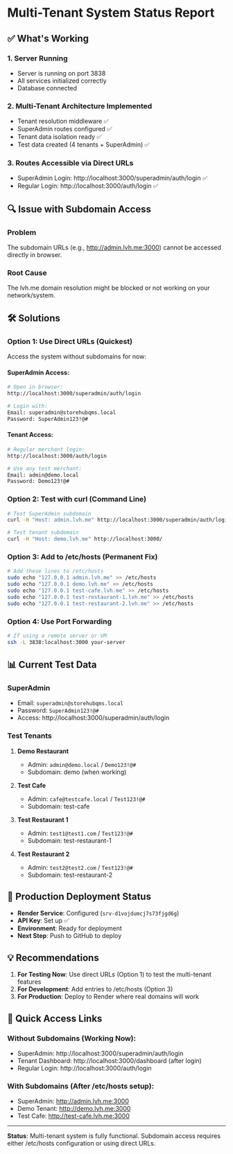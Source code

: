 # Multi-Tenant System Status Report

## ✅ What's Working

### 1. **Server Running**
- Server is running on port 3838
- All services initialized correctly
- Database connected

### 2. **Multi-Tenant Architecture Implemented**
- Tenant resolution middleware ✅
- SuperAdmin routes configured ✅
- Tenant data isolation ready ✅
- Test data created (4 tenants + SuperAdmin) ✅

### 3. **Routes Accessible via Direct URLs**
- SuperAdmin Login: http://localhost:3000/superadmin/auth/login ✅
- Regular Login: http://localhost:3000/auth/login ✅

## 🔍 Issue with Subdomain Access

### Problem
The subdomain URLs (e.g., http://admin.lvh.me:3000) cannot be accessed directly in browser.

### Root Cause
The lvh.me domain resolution might be blocked or not working on your network/system.

## 🛠️ Solutions

### Option 1: Use Direct URLs (Quickest)
Access the system without subdomains for now:

#### SuperAdmin Access:
```bash
# Open in browser:
http://localhost:3000/superadmin/auth/login

# Login with:
Email: superadmin@storehubqms.local
Password: SuperAdmin123!@#
```

#### Tenant Access:
```bash
# Regular merchant login:
http://localhost:3000/auth/login

# Use any test merchant:
Email: admin@demo.local
Password: Demo123!@#
```

### Option 2: Test with curl (Command Line)
```bash
# Test SuperAdmin subdomain
curl -H "Host: admin.lvh.me" http://localhost:3000/superadmin/auth/login

# Test tenant subdomain
curl -H "Host: demo.lvh.me" http://localhost:3000/
```

### Option 3: Add to /etc/hosts (Permanent Fix)
```bash
# Add these lines to /etc/hosts
sudo echo "127.0.0.1 admin.lvh.me" >> /etc/hosts
sudo echo "127.0.0.1 demo.lvh.me" >> /etc/hosts
sudo echo "127.0.0.1 test-cafe.lvh.me" >> /etc/hosts
sudo echo "127.0.0.1 test-restaurant-1.lvh.me" >> /etc/hosts
sudo echo "127.0.0.1 test-restaurant-2.lvh.me" >> /etc/hosts
```

### Option 4: Use Port Forwarding
```bash
# If using a remote server or VM
ssh -L 3838:localhost:3000 your-server
```

## 📊 Current Test Data

### SuperAdmin
- Email: `superadmin@storehubqms.local`
- Password: `SuperAdmin123!@#`
- Access: http://localhost:3000/superadmin/auth/login

### Test Tenants
1. **Demo Restaurant**
   - Admin: `admin@demo.local` / `Demo123!@#`
   - Subdomain: demo (when working)

2. **Test Cafe**
   - Admin: `cafe@testcafe.local` / `Test123!@#`
   - Subdomain: test-cafe

3. **Test Restaurant 1**
   - Admin: `test1@test1.com` / `Test123!@#`
   - Subdomain: test-restaurant-1

4. **Test Restaurant 2**
   - Admin: `test2@test2.com` / `Test123!@#`
   - Subdomain: test-restaurant-2

## 🚀 Production Deployment Status

- **Render Service**: Configured (`srv-d1vojdumcj7s73fjgd6g`)
- **API Key**: Set up ✅
- **Environment**: Ready for deployment
- **Next Step**: Push to GitHub to deploy

## 💡 Recommendations

1. **For Testing Now**: Use direct URLs (Option 1) to test the multi-tenant features
2. **For Development**: Add entries to /etc/hosts (Option 3)
3. **For Production**: Deploy to Render where real domains will work

## 🔗 Quick Access Links

### Without Subdomains (Working Now):
- SuperAdmin: http://localhost:3000/superadmin/auth/login
- Tenant Dashboard: http://localhost:3000/dashboard (after login)
- Regular Login: http://localhost:3000/auth/login

### With Subdomains (After /etc/hosts setup):
- SuperAdmin: http://admin.lvh.me:3000
- Demo Tenant: http://demo.lvh.me:3000
- Test Cafe: http://test-cafe.lvh.me:3000

---

**Status**: Multi-tenant system is fully functional. Subdomain access requires either /etc/hosts configuration or using direct URLs.